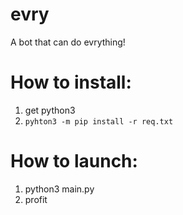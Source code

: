 # evry
A bot that can do evrything!
# How to install:
1. get python3
2. `pyhton3 -m pip install -r req.txt`
# How to launch:
1. python3 main.py
2. profit
